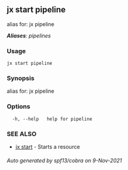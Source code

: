 ## jx start pipeline

alias for: jx pipeline

***Aliases**: pipelines*

### Usage

```
jx start pipeline
```

### Synopsis

alias for: jx pipeline

### Options

```
  -h, --help   help for pipeline
```

### SEE ALSO

* [jx start](jx_start.md)	 - Starts a resource

###### Auto generated by spf13/cobra on 9-Nov-2021

